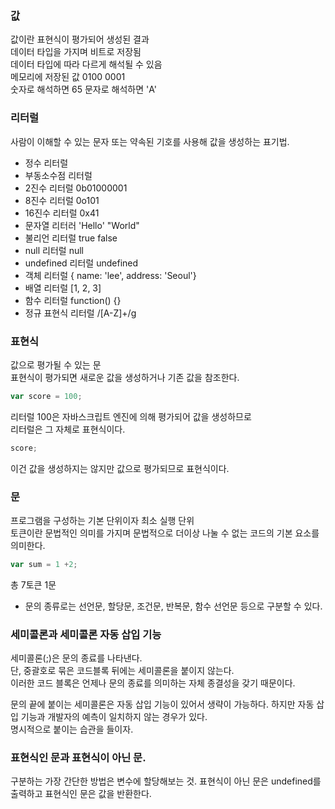 ### 값
값이란 표현식이 평가되어 생성된 결과  
데이터 타입을 가지며 비트로 저장됨  
데이터 타입에 따라 다르게 해석될 수 있음  
메모리에 저장된 값 0100 0001  
숫자로 해석하면 65 문자로 해석하면 'A'

### 리터럴
사람이 이해할 수 있는 문자 또는 약속된 기호를 사용해 값을 생성하는 표기법.

- 정수 리터럴
- 부동소수점 리터럴
- 2진수 리터럴 0b01000001
- 8진수 리터럴 0o101
- 16진수 리터럴 0x41
- 문자열 리터러 'Hello' "World"
- 불리언 리터럴 true false
- null 리터럴 null
- undefined 리터럴 undefined
- 객체 리터럴 { name: 'lee', address: 'Seoul'}
- 배열 리터럴 [1, 2, 3]
- 함수 리터럴 function() {}
- 정규 표현식 리터럴 /[A-Z]+/g

### 표현식
값으로 평가될 수 있는 문  
표현식이 평가되면 새로운 값을 생성하거나 기존 값을 참조한다.  
```javascript
var score = 100;  
```
리터럴 100은 자바스크립트 엔진에 의해 평가되어 값을 생성하므로  
리터럴은 그 자체로 표현식이다.
```javascript
score;
```
이건 값을 생성하지는 않지만 값으로 평가되므로 표현식이다.

### 문
프로그램을 구성하는 기본 단위이자 최소 실행 단위  
토큰이란 문법적인 의미를 가지며 문법적으로 더이상 나눌 수 없는 코드의 기본 요소를 의미한다.  
```javascript
var sum = 1 +2;
```
총 7토큰
1문
- 문의 종류로는 선언문, 할당문, 조건문, 반복문, 함수 선언문 등으로 구분할 수 있다.

### 세미콜론과 세미콜론 자동 삽입 기능
세미콜론(;)은 문의 종료를 나타낸다.  
단, 중괄호로 묶은 코드블록 뒤에는 세미콜론을 붙이지 않는다.  
이러한 코드 블록은 언제나 문의 종료를 의미하는 자체 종결성을 갖기 때문이다.

문의 끝에 붙이는 세미콜론은 자동 삽입 기능이 있어서 생략이 가능하다.
하지만 자동 삽입 기능과 개발자의 예측이 일치하지 않는 경우가 있다.  
명시적으로 붙이는 습관을 들이자.

### 표현식인 문과 표현식이 아닌 문.
구분하는 가장 간단한 방법은 변수에 할당해보는 것.
표현식이 아닌 문은 undefined를 출력하고
표현식인 문은 값을 반환한다.
